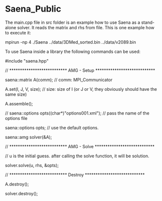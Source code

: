 # Saena_Public

The main.cpp file in src folder is an example how to use Saena as a stand-alone solver. It reads the matrix and rhs from file. This is one example how to execute it:

mpirun -np 4 ./Saena ../data/3DMed_sorted.bin ../data/v2089.bin


To use Saena inside a library the following commands can be used:

#include "saena.hpp"

// *************************** AMG - Setup ****************************

saena::matrix A(comm); // comm: MPI_Communicator

A.set(I, J, V, size); // size: size of I (or J or V, they obviously should have the same size)

A.assemble();

// saena::options opts((char*)"options001.xml"); // pass the name of the options file

saena::options opts; // use the default options.

saena::amg solver(&A);

// *************************** AMG - Solve ****************************

// u is the initial guess. after calling the solve function, it will be solution.

solver.solve(u, rhs, &opts); 

// *************************** Destroy ****************************

A.destroy();

solver.destroy();
